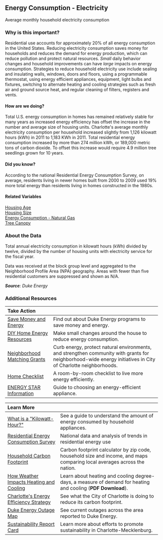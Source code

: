 ## Energy Consumption - Electricity
Average monthly household electricity consumption

### Why is this important?
Residential use accounts for approximately 20% of all energy consumption in the United States. Reducing electricity consumption saves money for households and reduces the demand for energy production, which can reduce pollution and protect natural resources. *Small* daily behavior changes and household improvements can have *large* impacts on energy consumption. Strategies to reduce household electricity use include sealing and insulating walls, windows, doors and floors, using a programmable thermostat, using energy efficient appliances, equipment, light bulbs and fixtures, switching to alternate heating and cooling strategies such as fresh air and ground source heat, and regular cleaning of filters, registers and vents. 

#### How are we doing? 
Total U.S. energy consumption in homes has remained relatively stable for many years as increased energy efficiency has offset the increase in the number and average size of housing units. Charlotte's average monthly electricity consumption per household increased slightly from 1,126 kilowatt hours (kWh) in 2011 to 1,183 KWh in 2011. Total residential energy consumption increased by more than 274 million kWh, or 189,000 metric tons of carbon dioxide. To offset this increase would require 4.9 million tree seedlings grown for 10 years. 

#### Did you know?
According to the national Residential Energy Consumption Survey, on average, residents living in newer homes built from 2000 to 2009 used 19% more total energy than residents living in homes constructed in the 1980s. 

#### Related Variables
<a href="javascript:void(0)" onclick="model.metricId = 'm7'">Housing Age</a>  
<a href="javascript:void(0)" onclick="model.metricId = 'm6'">Housing Size</a>  
<a href="javascript:void(0)" onclick="model.metricId = 'm77'">Energy Consumption - Natural Gas</a>  
<a href="javascript:void(0)" onclick="model.metricId = 'm3'">Tree Canopy</a>  

### About the Data
Total annual electricity consumption in kilowatt hours (kWh) divided by twelve, divided by the number of housing units with electricity service for the fiscal year. 

Data was received at the block group level and aggregated to the Neighborhood Profile Area (NPA) geography. Areas with fewer than five residential customers are suppressed and shown as N/A. 

_**Source**: Duke Energy_

### Additional Resources
|Take Action |     |
|:- |:- |
|[Save Money and Energy](http://www.duke-energy.com/north-carolina/savings.asp) |Find out about Duke Energy programs to save money and energy.
|[DIY Home Energy Resources](http://www.energysavers.gov/your_home/energy_audits/index.cfm/mytopic=11160) |Make small changes around the house to reduce energy consumption.
|[Neighborhood Matching Grants](http://charmeck.org/city/charlotte/nbs/communityengagement/nmg/Pages/default.aspx) |Curb energy, protect natural environments, and strengthen community with grants for neighborhood-wide energy initiatives in City of Charlotte neighborhoods.
|[Home Checklist](http://doyourpart.com/green-living/book/room-by-room-checklist/)| A room-by-room checklist to live more energy efficiently.
|[ENERGY STAR Information](http://www.energystar.gov/index.cfm?c=home_improvement.hm_improvement_index) |Guide to choosing an energy-efficient appliance.

|Learn More |     |
|:- |:- |
|[What is a "Kilowatt-Hour?"](https://www.duke-energy.com/pdfs/MyHER%20What%20is%20a%20Killowatt-Hour%20Energy%20Chart.pdf) |See a guide to understand the amount of energy consumed by household appliances.
|[Residential Energy Consumption Survey](http://www.eia.gov/consumption/residential/index.cfm) |National data and analysis of trends in residential energy use
|[Household Carbon Footprint](http://coolclimate.berkeley.edu/carboncalculator) |Carbon footprint calculator by zip code, household size and income, and maps comparing local averages across the nation.
|[How Weather Impacts Heating and Cooling](http://www.epa.gov/climatechange/pdfs/print_heating-cooling-2014.pdf) |Learn about heating and cooling degree-days, a measure of demand for heating and cooling (**PDF Download**).
|[Charlotte's Energy Efficiency Strategy](http://www.Power2charlotte.com)|See what the City of Charlotte is doing to reduce its carbon footprint.
|[Duke Energy Outage Map](http://outagemap.duke-energy.com/ncsc/default.html) |See current outages across the area reported to Duke Energy.
|[Sustainability Report Card](http://www.sustaincharlotte.org/reportcard2014) |Learn more about efforts to promote sustainability in Charlotte-Mecklenburg.
